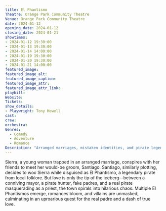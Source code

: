 ```yaml
---
title: El Phantismo
Theatre: Orange Park Community Theatre
Venue: Orange Park Community Theatre
date: 2024-01-12
opening_date: 2024-01-12
closing_date: 2024-01-21
showtimes:
- 2024-01-12 19:30:00
- 2024-01-13 19:30:00
- 2024-01-14 14:00:00
- 2024-01-19 19:30:00
- 2024-01-20 19:30:00
- 2024-01-21 14:00:00
featured_image: 
featured_image_alt: 
featured_image_caption: 
featured_image_attr: 
featured_image_attr_link: 
playbill:
Website: 
Tickets: 
show_details: 
- Playwright: Tony Howell
cast:
crew:
orchestra:
Genres:
  - Comedy
  - Adventure
  - Romance
Description: "Arranged marriages, mistaken identities, and pirate legends collide in the whimsical world of *El Phantismo*."
---
```

Sierra, a young woman trapped in an arranged marriage, conspires with her friends to meet her would-be groom, Santiago. Santiago, similarly plotting, decides to woo Sierra while disguised as El Phantismo, a legendary pirate from local folklore. But love is only the tip of the iceberg—between a conniving mayor, a pirate hunter, fake padres, and a real pirate masquerading as a priest, the town spirals into hilarious chaos. Multiple El Phantismos emerge, romances bloom, and villains are unmasked, culminating in an uproarious quest for the real padre and a dash of true love.